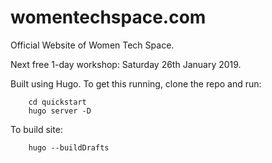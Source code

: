 # womentechspace.com
Official Website of Women Tech Space.

Next free 1-day workshop: Saturday 26th January 2019.

Built using Hugo. To get this running, clone the repo and run:
```
	cd quickstart
	hugo server -D
```

To build site:
```
	hugo --buildDrafts
```  

